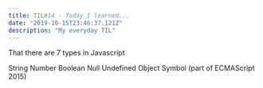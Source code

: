 ```yaml
---
title: TIL#14 - Today I learned...
date: "2019-10-15T23:46:37.121Z"
description: "My everyday TIL"
---
```

That there are 7 types in Javascript

String
Number
Boolean
Null
Undefined
Object
Symbol (part of ECMAScript 2015)